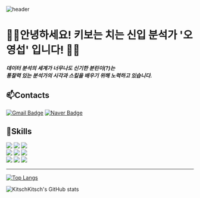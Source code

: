 ![header](https://capsule-render.vercel.app/api?type=wave&color=auto&height=300&section=header&text=Kitsch%20Kitsch&fontSize=90)


# 🙋‍♂️안녕하세요! 키보는 치는 신입 분석가 '오영섭' 입니다! 👨‍💻

<h5>데이터 분석의 세계가 너무나도 신기한 분린이(?)는<br>
통찰력 있는 분석가의 시각과 스킬을 배우기 위해 노력하고 있습니다.</h5>


## 📫Contacts
[![Gmail Badge](https://img.shields.io/badge/Gmail-d14836?style=flat-square&logo=Gmail&logoColor=white&link=mailto:moyses0302@gmail.com)](mailto:moyses0302@gmail.com)
[![Naver Badge](https://img.shields.io/badge/Naver-03C75A?style=flat-square&logo=Naver&logoColor=white&link=mailto:jss5794@naver.com)](mailto:jss5794@naver.com)

<!--
**KitschKitsch/KitschKitsch** is a ✨ _special_ ✨ repository because its `README.md` (this file) appears on your GitHub profile.

Here are some ideas to get you started:

- 🔭 I’m currently working on ...
- 🌱 I’m currently learning ...
- 👯 I’m looking to collaborate on ...
- 🤔 I’m looking for help with ...
- 💬 Ask me about ...
- 📫 How to reach me: ...
- 😄 Pronouns: ...
- ⚡ Fun fact: ...
-->



## 💪Skills 

<div>
  <img src="https://img.shields.io/badge/Java-007396?&style=for-the-badge&logo=Java&logoColor=white"/>
  <img src="https://img.shields.io/badge/Spring-6DB33F?style=for-the-badge&logo=Spring&logoColor=white"/>
  <img src="https://img.shields.io/badge/jQuery-0769AD?style=for-the-badge&logo=jQuery&logoColor=white"/>
</div>
<div>
  <img src="https://img.shields.io/badge/Oracle-F80000?style=for-the-badge&logo=Oracle&logoColor=white"/>
  <img src="https://img.shields.io/badge/RStudio-75AADB?style=for-the-badge&logo=RStudio&logoColor=white"/>
  <img src="https://img.shields.io/badge/Python-3776AB?style=for-the-badge&logo=Python&logoColor=white"/>
</div>
<div>
  <img src="https://img.shields.io/badge/HTML5-E34F26?style=for-the-badge&logo=HTML5&logoColor=white"/>
  <img src="https://img.shields.io/badge/CSS3-1572B6?style=for-the-badge&logo=CSS3&logoColor=white"/>
  <img src="https://img.shields.io/badge/JavaScript-F7DF1E?style=for-the-badge&logo=JavaScript&logoColor=white"/>
</div>

<hr>

[![Top Langs](https://github-readme-stats.vercel.app/api/top-langs/?username=KitschKitsch&layout=compact)](https://github.com/KitschKitsch/github-readme-stats)
  
![KitschKitsch's GitHub stats](https://github-readme-stats.vercel.app/api?username=KitschKitsch&show_icons=true&theme=radical)




